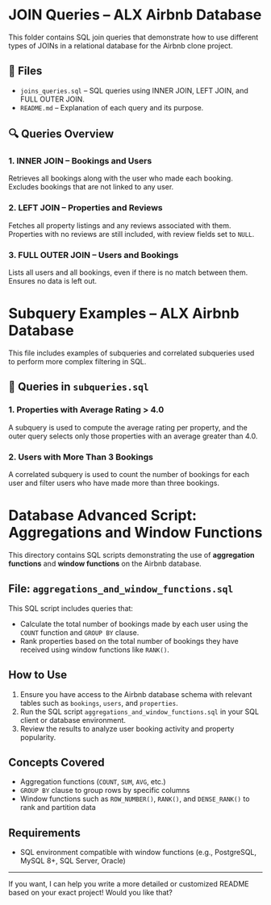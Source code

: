 # JOIN Queries – ALX Airbnb Database

This folder contains SQL join queries that demonstrate how to use different types of JOINs in a relational database for the Airbnb clone project.

## 📌 Files
- `joins_queries.sql` – SQL queries using INNER JOIN, LEFT JOIN, and FULL OUTER JOIN.
- `README.md` – Explanation of each query and its purpose.

## 🔍 Queries Overview

### 1. INNER JOIN – Bookings and Users
Retrieves all bookings along with the user who made each booking. Excludes bookings that are not linked to any user.

### 2. LEFT JOIN – Properties and Reviews
Fetches all property listings and any reviews associated with them. Properties with no reviews are still included, with review fields set to `NULL`.

### 3. FULL OUTER JOIN – Users and Bookings
Lists all users and all bookings, even if there is no match between them. Ensures no data is left out.

# Subquery Examples – ALX Airbnb Database

This file includes examples of subqueries and correlated subqueries used to perform more complex filtering in SQL.

## 📄 Queries in `subqueries.sql`

### 1. Properties with Average Rating > 4.0
A subquery is used to compute the average rating per property, and the outer query selects only those properties with an average greater than 4.0.

### 2. Users with More Than 3 Bookings
A correlated subquery is used to count the number of bookings for each user and filter users who have made more than three bookings.

# Database Advanced Script: Aggregations and Window Functions

This directory contains SQL scripts demonstrating the use of **aggregation functions** and **window functions** on the Airbnb database.

## File: `aggregations_and_window_functions.sql`

This SQL script includes queries that:

- Calculate the total number of bookings made by each user using the `COUNT` function and `GROUP BY` clause.
- Rank properties based on the total number of bookings they have received using window functions like `RANK()`.

## How to Use

1. Ensure you have access to the Airbnb database schema with relevant tables such as `bookings`, `users`, and `properties`.
2. Run the SQL script `aggregations_and_window_functions.sql` in your SQL client or database environment.
3. Review the results to analyze user booking activity and property popularity.

## Concepts Covered

- Aggregation functions (`COUNT`, `SUM`, `AVG`, etc.)
- `GROUP BY` clause to group rows by specific columns
- Window functions such as `ROW_NUMBER()`, `RANK()`, and `DENSE_RANK()` to rank and partition data

## Requirements

- SQL environment compatible with window functions (e.g., PostgreSQL, MySQL 8+, SQL Server, Oracle)

---

If you want, I can help you write a more detailed or customized README based on your exact project! Would you like that?
